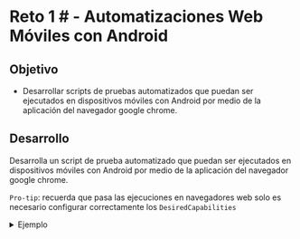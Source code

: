 # Reto 1 # - Automatizaciones Web Móviles con Android 

## Objetivo

- Desarrollar scripts de pruebas automatizados que puedan ser ejecutados en dispositivos móviles con Android por medio de la aplicación del navegador google chrome.

## Desarrollo

Desarrolla un script de prueba automatizado  que puedan ser ejecutados en dispositivos móviles con Android por medio de la aplicación del navegador google chrome.

`Pro-tip`: recuerda que pasa las ejecuciones en navegadores web solo es necesario configurar correctamente los `DesiredCapabilities`


<details>
  <summary> Ejemplo </summary>

  ```Java
package tests;

import java.net.MalformedURLException;
import java.net.URL;

import org.openqa.selenium.remote.DesiredCapabilities;
import org.testng.annotations.AfterMethod;
import org.testng.annotations.BeforeMethod;
import org.testng.annotations.Test;

import io.appium.java_client.android.AndroidDriver;
import io.appium.java_client.remote.MobileCapabilityType;
import pages.AgendarCitaPage;
import pages.HomePage;

public class agendarCitaMobileTest {
	AndroidDriver driver;
	private HomePage homePage;
	private AgendarCitaPage agendarCitaPage;

	@BeforeMethod
	public void beforeTest() throws InterruptedException, MalformedURLException {
		//Configuramos los DesiredCapabilities		
		DesiredCapabilities dc = new DesiredCapabilities();

		// DesiredCapabilities Generales
		dc.setCapability(MobileCapabilityType.AUTOMATION_NAME, "uiautomator2");
		dc.setCapability(MobileCapabilityType.DEVICE_NAME, "emulator-5554");
		dc.setCapability(MobileCapabilityType.PLATFORM_NAME, "android");
		dc.setCapability(MobileCapabilityType.PLATFORM_VERSION, "12");
		dc.setCapability(MobileCapabilityType.ORIENTATION, "PORTRAIT");
		dc.setCapability(MobileCapabilityType.BROWSER_NAME, "Chrome");
		
		//Establecemos la conexion con el server de Appium
		driver = new AndroidDriver (new URL("http://127.0.0.1:4723/wd/hub"), dc);
		System.out.println("Application started");
		driver.get("https://bedu.org/");
	}


	@Test(dataProvider = "dataprovider", dataProviderClass = data_provider.class)
	public void agendarAsesoria(String name, String lastname, String phone, String email, String company,
			String jobtitle, String sector, String company_size, String program) throws InterruptedException {

		homePage = new HomePage(driver);
		// Validamos que el boton de agendar asesoria este disponible
		if (homePage.isButtonDisplayed()) {
			// Clck en boton de agendar asesoria
			try {
				homePage.clickButton();
			} catch (InterruptedException e) {
				e.printStackTrace();
			}
		}

		agendarCitaPage = new AgendarCitaPage(driver);

		if (agendarCitaPage.btn_CancelIsDispayed()) {

			agendarCitaPage.fillName(name);
			agendarCitaPage.fillLastname(lastname);
			agendarCitaPage.fillPhone(phone);
			// agendarCitaPage.fillEmail(email);
			agendarCitaPage.fillCompany(company);
			agendarCitaPage.fillJobTitle(jobtitle);
			agendarCitaPage.fillSector(sector);
			agendarCitaPage.fillCompanySize(company_size);
			agendarCitaPage.fillProgram(program);
			Thread.sleep(2000);
		}

	}

	@AfterMethod
	public void afterTest() {
		driver.close();
	}

}

  ```

</details>